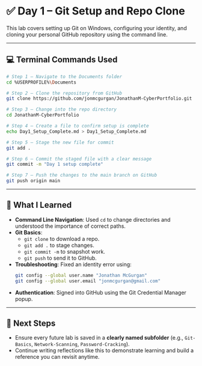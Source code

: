  
# ✅ Day 1 – Git Setup and Repo Clone

This lab covers setting up Git on Windows, configuring your identity, and cloning your personal GitHub repository using the command line.

---

## 💻 Terminal Commands Used

```bash
# Step 1 – Navigate to the Documents folder
cd %USERPROFILE%\Documents

# Step 2 – Clone the repository from GitHub
git clone https://github.com/jonmcgurgan/JonathanM-CyberPortfolio.git

# Step 3 – Change into the repo directory
cd JonathanM-CyberPortfolio

# Step 4 – Create a file to confirm setup is complete
echo Day1_Setup_Complete.md > Day1_Setup_Complete.md

# Step 5 – Stage the new file for commit
git add .

# Step 6 – Commit the staged file with a clear message
git commit -m "Day 1 setup complete"

# Step 7 – Push the changes to the main branch on GitHub
git push origin main
```

---

## 🧠 What I Learned

- **Command Line Navigation**: Used `cd` to change directories and understood the importance of correct paths.
- **Git Basics**:
  - `git clone` to download a repo.
  - `git add .` to stage changes.
  - `git commit -m` to snapshot work.
  - `git push` to send it to GitHub.
- **Troubleshooting**: Fixed an identity error using:
  ```bash
  git config --global user.name "Jonathan McGurgan"
  git config --global user.email "jonmcgurgan@gmail.com"
  ```
- **Authentication**: Signed into GitHub using the Git Credential Manager popup.

---

## 🔧 Next Steps

- Ensure every future lab is saved in a **clearly named subfolder** (e.g., `Git-Basics`, `Network-Scanning`, `Password-Cracking`).
- Continue writing reflections like this to demonstrate learning and build a reference you can revisit anytime.

